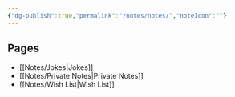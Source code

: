 ```yaml
---
{"dg-publish":true,"permalink":"/notes/notes/","noteIcon":""}
---
```


## Pages

- [[Notes/Jokes\|Jokes]]
- [[Notes/Private Notes\|Private Notes]]
- [[Notes/Wish List\|Wish List]]


